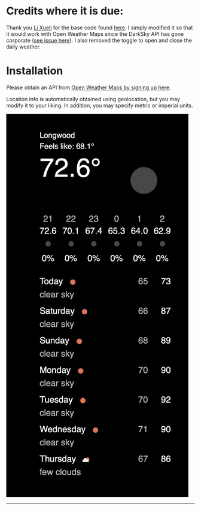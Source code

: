 # Credits where it is due:

Thank you [Li Xueli](https://github.com/mixj93) for the base code found [here](https://github.com/mixj93/uebersicht-weather-widget). I simply modified it so that it would work with Open Weather Maps since the DarkSky API has gone corporate ([see issue here](https://github.com/mixj93/uebersicht-weather-widget/issues/2)). I also removed the toggle to open and close the daily weather.

# Installation

Please obtain an API from [Open Weather Maps by signing up here](https://home.openweathermap.org/users/sign_up).

Location info is automatically obtained using geolocation, but you may modify it to your liking. In addition, you may specify metric or imperial units.

![Screenshot of it in action](screenshot.jpg?raw=true 'Weather in Longwood, Florida is 72.6 degree fahrenheit.')

---
